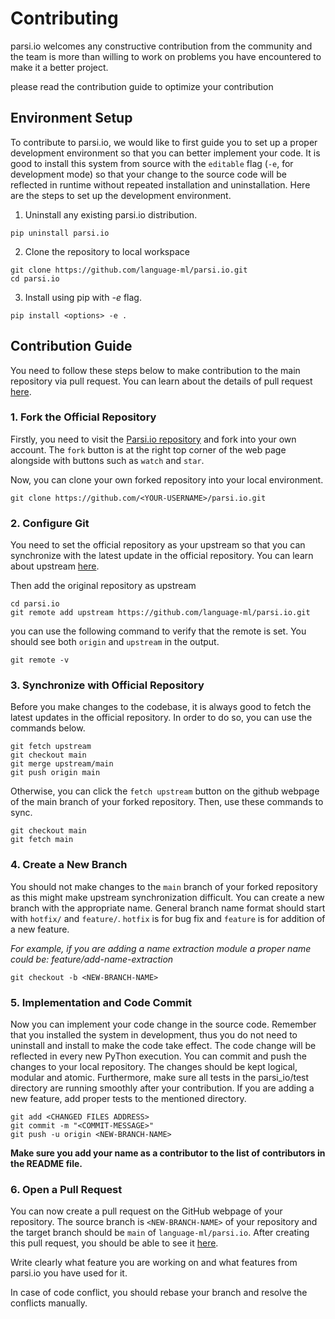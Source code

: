 # Contributing

parsi.io welcomes any constructive contribution from the community and the team is more than willing to work on problems you have encountered to make it a better project.

please read the contribution guide to optimize your contribution

## Environment Setup

To contribute to parsi.io, we would like to first guide you to set up a proper development environment so that you can better implement your code. It is good to install this system from source with the `editable` flag (`-e`, for development mode) so that your change to the source code will be reflected in runtime without repeated installation and uninstallation. Here are the steps to set up the development environment.

1. Uninstall any existing parsi.io distribution.

```shell
pip uninstall parsi.io
```

2. Clone the repository to local workspace

```shell
git clone https://github.com/language-ml/parsi.io.git
cd parsi.io
```

3. Install using pip with *-e* flag.

```shell
pip install <options> -e .
```

## Contribution Guide

You need to follow these steps below to make contribution to the main repository via pull request. You can learn about the details of pull request [here](https://docs.github.com/en/pull-requests/collaborating-with-pull-requests/proposing-changes-to-your-work-with-pull-requests/about-pull-requests).

### 1. Fork the Official Repository

Firstly, you need to visit the [Parsi.io repository](https://github.com/language-ml/parsi.io.git) and fork into your own account. The `fork` button is at the right top corner of the web page alongside with buttons such as `watch` and `star`.

Now, you can clone your own forked repository into your local environment.

```shell
git clone https://github.com/<YOUR-USERNAME>/parsi.io.git
```

### 2. Configure Git

You need to set the official repository as your upstream so that you can synchronize with the latest update in the official repository. You can learn about upstream [here](https://www.atlassian.com/git/tutorials/git-forks-and-upstreams).

Then add the original repository as upstream

```shell
cd parsi.io
git remote add upstream https://github.com/language-ml/parsi.io.git
```

you can use the following command to verify that the remote is set. You should see both `origin` and `upstream` in the output.

```shell
git remote -v
```

### 3. Synchronize with Official Repository

Before you make changes to the codebase, it is always good to fetch the latest updates in the official repository. In order to do so, you can use the commands below.

```shell
git fetch upstream
git checkout main
git merge upstream/main
git push origin main
```

Otherwise, you can click the `fetch upstream` button on the github webpage of the main branch of your forked repository. Then, use these commands to sync.

```
git checkout main
git fetch main
```

### 4. Create a New Branch

You should not make changes to the `main` branch of your forked repository as this might make upstream synchronization difficult. You can create a new branch with the appropriate name. General branch name format should start with `hotfix/` and `feature/`. `hotfix` is for bug fix and `feature` is for addition of a new feature.

*For example, if you are adding a name extraction module a proper name could be: feature/add-name-extraction*


```shell
git checkout -b <NEW-BRANCH-NAME>
```

### 5. Implementation and Code Commit

Now you can implement your code change in the source code. Remember that you installed the system in development, thus you do not need to uninstall and install to make the code take effect. The code change will be reflected in every new PyThon execution.
You can commit and push the changes to your local repository. The changes should be kept logical, modular and atomic. Furthermore, make sure all tests in the parsi_io/test directory are running smoothly after your contribution. If you are adding a new feature, add proper tests to the mentioned directory. 

```shell
git add <CHANGED FILES ADDRESS>
git commit -m "<COMMIT-MESSAGE>"
git push -u origin <NEW-BRANCH-NAME>
```

**Make sure you add your name as a contributor to the list of contributors in the README file.**


### 6. Open a Pull Request

You can now create a pull request on the GitHub webpage of your repository. The source branch is `<NEW-BRANCH-NAME>` of your repository and the target branch should be `main` of `language-ml/parsi.io`. After creating this pull request, you should be able to see it [here](https://github.com/language-ml/parsi.io/pulls).

Write clearly what feature you are working on and what features from parsi.io you have used for it.

In case of code conflict, you should rebase your branch and resolve the conflicts manually.